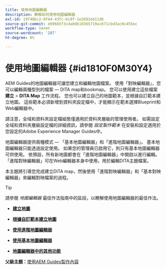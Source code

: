 ```yaml
---
title: 使用地圖編輯器
description: 瞭解如何使用地圖編輯器
exl-id: 19f40bc2-0f44-43fc-bc9f-1e2692eb11d6
source-git-commit: e69665f3c4a0db10365719ac671cbd3ac0c455ec
workflow-type: tm+mt
source-wordcount: '287'
ht-degree: 0%

---
```


# 使用地圖編輯器 {#id181OF0M30Y4}

AEM Guides的地圖編輯器可讓您建立和編輯地圖檔案。 使用「對映編輯器」，您可以編輯兩種型別的檔案 — DITA map和bookmap。 您可以使用建立這些檔案 **建立** \> **DITA Map** 工作流程。 您也可以建立自己的地圖範本，並根據自訂範本建立地圖。 這些範本必須新增到資料夾設定檔中，才能顯示在範本選擇Blueprint和Web編輯器中。

請注意，全域和資料夾設定檔組態僅適用於資料夾層級的管理使用者。 如需設定全域和資料夾層級設定檔的詳細資訊，請參閱 *設定製作範本* 在安裝和設定適用於您設定的Adobe Experience Manager Guides中。

地圖編輯器提供兩種模式 — 「基本地圖編輯器」和「進階地圖編輯器」。 基本地圖編輯器只能透過設定使用。 如果您的管理員已啟用它，則只有基本地圖編輯器可供使用。 依預設，所有新地圖都會在「進階地圖編輯器」中開啟以進行編輯。 「進階對映編輯器」可在Web編輯器本身中使用，用於編輯DITA主題檔案。

本主題將引導您完成建立DITA map，然後使用「進階對映編輯器」和「基本對映編輯器」來編輯對映檔案的過程。

>[!TIP]
>
> 請參閱 *地圖編輯器* 最佳作法指南中的區段，以瞭解使用地圖編輯器的最佳作法。

- **[建立地圖](map-editor-create-map.md)**

- **[根據自訂範本建立地圖](create-maps-customized-templates.md)**

- **[使用進階地圖編輯器](map-editor-advanced-map-editor.md)**

- **[使用基本地圖編輯器](map-editor-basic-map-editor.md)**

- **[地圖編輯器中的其他功能](map-editor-other-features.md)**


**父級主題：**[&#x200B;使用AEM Guides製作內容](authoring-content-xml-doc.md)
